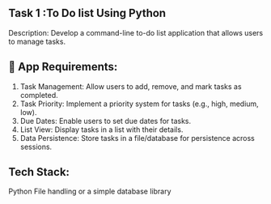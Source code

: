 ## Task 1 :To Do list Using Python

Description: Develop a command-line to-do list application that allows users to manage tasks.

## 🎯 App Requirements:

1. Task Management: Allow users to add, remove, and mark tasks as completed.
2. Task Priority: Implement a priority system for tasks (e.g., high, medium, low).
3. Due Dates: Enable users to set due dates for tasks.
4. List View: Display tasks in a list with their details.
5. Data Persistence: Store tasks in a file/database for persistence across sessions.

## Tech Stack:
Python
File handling or a simple database library
